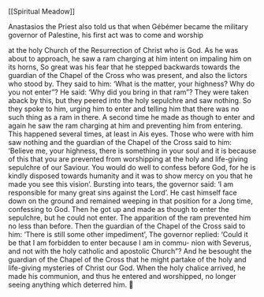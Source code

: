 [[Spiritual Meadow]]
 
Anastasios the Priest also told us that when Gébémer became the military governor of Palestine, his first act was to come and worship  
 
at the holy Church of the Resurrection of Christ who is God. As he was about to approach, he saw a ram charging at him intent on impaling him on its horns, So great was his fear that he stepped backwards towards the guardian of the Chapel of the Cross who was present, and also the lictors who stood by. They said to him: ‘What is the matter, your highness? Why do you not enter”? He said: ‘Why did you bring in that ram”? They were taken aback by this, but they peered into the holy sepulchre and saw nothing. So they spoke to him, urging him to enter and telling him that there was no such thing as a ram in there. A second time he made as though to enter and again he saw the ram charging at him and preventing him from entering. This happened several times, at least in Ais eyes. Those who were with him saw nothing and the guardian of the Chapel of the Cross said to him: ‘Believe me, your highness, there is something in your soul and it is because of this that you are prevented from worshipping at the holy and life-giving sepulchre of our Saviour. You would do well to confess before God, for he is kindly disposed towards humanity and it was to show mercy on you that he made you see this vision’. Bursting into tears, the governor said: ‘I am responsible for many great sins against the Lord’. He cast himself face down on the ground and remained weeping in that position for a Jong time, confessing to God. Then he got up and made as though to enter the sepulchre, but he could not enter. The apparition of the ram prevented him no less than before. Then the guardian of the Chapel of the Cross said to him: ‘There is still some other impediment’, The governor replied: ‘Could it be that I am forbidden to enter because I am in commu- nion with Severus, and not with the holy catholic and apostolic Church”? And he besought the guardian of the Chapel of the Cross that he might partake of the holy and life-giving mysteries of Christ our God. When the holy chalice arrived, he made his communion, and thus he entered and worshipped, no longer seeing anything which deterred him.  

